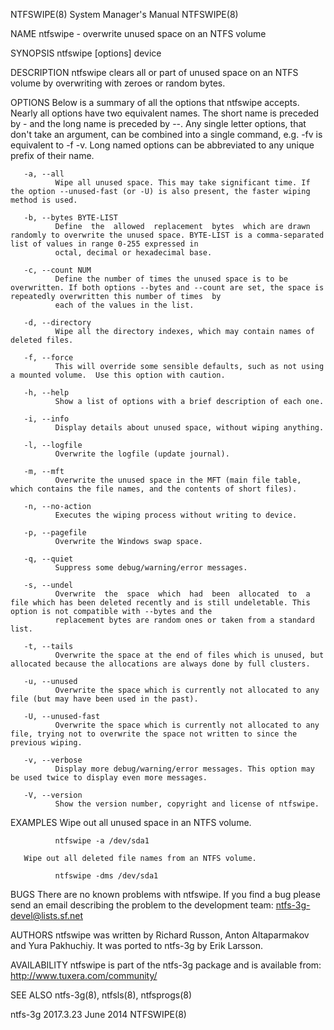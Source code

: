 NTFSWIPE(8)                                                                      System Manager's Manual                                                                      NTFSWIPE(8)

NAME
       ntfswipe - overwrite unused space on an NTFS volume

SYNOPSIS
       ntfswipe [options] device

DESCRIPTION
       ntfswipe clears all or part of unused space on an NTFS volume by overwriting with zeroes or random bytes.

OPTIONS
       Below  is a summary of all the options that ntfswipe accepts.  Nearly all options have two equivalent names.  The short name is preceded by - and the long name is preceded by --.
       Any single letter options, that don't take an argument, can be combined into a single command, e.g.  -fv is equivalent to -f -v.  Long named options can  be  abbreviated  to  any
       unique prefix of their name.

       -a, --all
              Wipe all unused space. This may take significant time. If the option --unused-fast (or -U) is also present, the faster wiping method is used.

       -b, --bytes BYTE-LIST
              Define  the  allowed  replacement  bytes  which are drawn randomly to overwrite the unused space. BYTE-LIST is a comma-separated list of values in range 0-255 expressed in
              octal, decimal or hexadecimal base.

       -c, --count NUM
              Define the number of times the unused space is to be overwritten. If both options --bytes and --count are set, the space is repeatedly overwritten this number of times  by
              each of the values in the list.

       -d, --directory
              Wipe all the directory indexes, which may contain names of deleted files.

       -f, --force
              This will override some sensible defaults, such as not using a mounted volume.  Use this option with caution.

       -h, --help
              Show a list of options with a brief description of each one.

       -i, --info
              Display details about unused space, without wiping anything.

       -l, --logfile
              Overwrite the logfile (update journal).

       -m, --mft
              Overwrite the unused space in the MFT (main file table, which contains the file names, and the contents of short files).

       -n, --no-action
              Executes the wiping process without writing to device.

       -p, --pagefile
              Overwrite the Windows swap space.

       -q, --quiet
              Suppress some debug/warning/error messages.

       -s, --undel
              Overwrite  the  space  which  had  been  allocated  to  a file which has been deleted recently and is still undeletable. This option is not compatible with --bytes and the
              replacement bytes are random ones or taken from a standard list.

       -t, --tails
              Overwrite the space at the end of files which is unused, but allocated because the allocations are always done by full clusters.

       -u, --unused
              Overwrite the space which is currently not allocated to any file (but may have been used in the past).

       -U, --unused-fast
              Overwrite the space which is currently not allocated to any file, trying not to overwrite the space not written to since the previous wiping.

       -v, --verbose
              Display more debug/warning/error messages. This option may be used twice to display even more messages.

       -V, --version
              Show the version number, copyright and license of ntfswipe.

EXAMPLES
       Wipe out all unused space in an NTFS volume.

              ntfswipe -a /dev/sda1

       Wipe out all deleted file names from an NTFS volume.

              ntfswipe -dms /dev/sda1

BUGS
       There are no known problems with ntfswipe.  If you find a bug please send an email describing the problem to the development team:
       ntfs-3g-devel@lists.sf.net

AUTHORS
       ntfswipe was written by Richard Russon, Anton Altaparmakov and Yura Pakhuchiy.  It was ported to ntfs-3g by Erik Larsson.

AVAILABILITY
       ntfswipe is part of the ntfs-3g package and is available from:
       http://www.tuxera.com/community/

SEE ALSO
       ntfs-3g(8), ntfsls(8), ntfsprogs(8)

ntfs-3g 2017.3.23                                                                       June 2014                                                                             NTFSWIPE(8)
